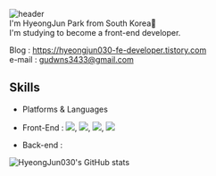 ![header](https://capsule-render.vercel.app/api?type=waving&color=gradient&height=300&section=header&text=HyeongJun030%20&fontSize=90)
<br>
I'm HyeongJun Park from South Korea👋   
I'm studying to become a front-end developer.

Blog : https://hyeongjun030-fe-developer.tistory.com   <br>
e-mail : gudwns3433@gmail.com <br>

## Skills   
- Platforms & Languages   

- Front-End : <img src="https://img.shields.io/badge/HTML5-E34F26?style=flat-square&logo=HTML5&logoColor=white"/>, <img src="https://img.shields.io/badge/CSS3-1572B6?style=flat-square&logo=CSS3&logoColor=white"/>, <img src="https://img.shields.io/badge/JavaScript-F7DF1E?style=flat-square&logo=JavaScript&logoColor=white"/>, <img src="https://img.shields.io/badge/Visual Studio Code-007ACC?style=flat-square&logo=Visual Studio Code&logoColor=white"/>   
- Back-end : 

![HyeongJun030's GitHub stats](https://github-readme-stats.vercel.app/api?username=HyeongJun030&show_icons=true&theme=aura)

